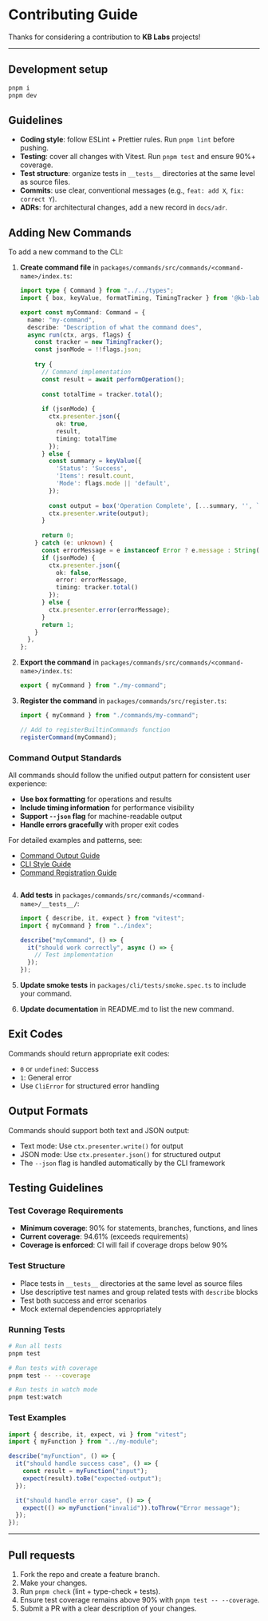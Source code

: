 # Contributing Guide

Thanks for considering a contribution to **KB Labs** projects!

---

## Development setup

```bash
pnpm i
pnpm dev
```

## Guidelines

- **Coding style**: follow ESLint + Prettier rules. Run `pnpm lint` before pushing.
- **Testing**: cover all changes with Vitest. Run `pnpm test` and ensure 90%+ coverage.
- **Test structure**: organize tests in `__tests__` directories at the same level as source files.
- **Commits**: use clear, conventional messages (e.g., `feat: add X`, `fix: correct Y`).
- **ADRs**: for architectural changes, add a new record in `docs/adr`.

## Adding New Commands

To add a new command to the CLI:

1. **Create command file** in `packages/commands/src/commands/<command-name>/index.ts`:
   ```typescript
   import type { Command } from "../../types";
   import { box, keyValue, formatTiming, TimingTracker } from '@kb-labs/shared-cli-ui';

   export const myCommand: Command = {
     name: "my-command",
     describe: "Description of what the command does",
     async run(ctx, args, flags) {
       const tracker = new TimingTracker();
       const jsonMode = !!flags.json;
       
       try {
         // Command implementation
         const result = await performOperation();
         
         const totalTime = tracker.total();
         
         if (jsonMode) {
           ctx.presenter.json({ 
             ok: true, 
             result, 
             timing: totalTime 
           });
         } else {
           const summary = keyValue({
             'Status': 'Success',
             'Items': result.count,
             'Mode': flags.mode || 'default',
           });
           
           const output = box('Operation Complete', [...summary, '', `Time: ${formatTiming(totalTime)}`]);
           ctx.presenter.write(output);
         }
         
         return 0;
       } catch (e: unknown) {
         const errorMessage = e instanceof Error ? e.message : String(e);
         if (jsonMode) {
           ctx.presenter.json({ 
             ok: false, 
             error: errorMessage, 
             timing: tracker.total() 
           });
         } else {
           ctx.presenter.error(errorMessage);
         }
         return 1;
       }
     },
   };
   ```

2. **Export the command** in `packages/commands/src/commands/<command-name>/index.ts`:
   ```typescript
   export { myCommand } from "./my-command";
   ```

3. **Register the command** in `packages/commands/src/register.ts`:
   ```typescript
   import { myCommand } from "./commands/my-command";
   
   // Add to registerBuiltinCommands function
   registerCommand(myCommand);
   ```

### Command Output Standards

All commands should follow the unified output pattern for consistent user experience:

- **Use box formatting** for operations and results
- **Include timing information** for performance visibility  
- **Support `--json` flag** for machine-readable output
- **Handle errors gracefully** with proper exit codes

For detailed examples and patterns, see:
- [Command Output Guide](./docs/guides/command-output.md)
- [CLI Style Guide](./docs/guides/cli-style.md)
- [Command Registration Guide](./docs/COMMAND_REGISTRATION.md)
   ```

4. **Add tests** in `packages/commands/src/commands/<command-name>/__tests__/`:
   ```typescript
   import { describe, it, expect } from "vitest";
   import { myCommand } from "../index";

   describe("myCommand", () => {
     it("should work correctly", async () => {
       // Test implementation
     });
   });
   ```

5. **Update smoke tests** in `packages/cli/tests/smoke.spec.ts` to include your command.

6. **Update documentation** in README.md to list the new command.

## Exit Codes

Commands should return appropriate exit codes:
- `0` or `undefined`: Success
- `1`: General error
- Use `CliError` for structured error handling

## Output Formats

Commands should support both text and JSON output:
- Text mode: Use `ctx.presenter.write()` for output
- JSON mode: Use `ctx.presenter.json()` for structured output
- The `--json` flag is handled automatically by the CLI framework

## Testing Guidelines

### Test Coverage Requirements
- **Minimum coverage**: 90% for statements, branches, functions, and lines
- **Current coverage**: 94.61% (exceeds requirements)
- **Coverage is enforced**: CI will fail if coverage drops below 90%

### Test Structure
- Place tests in `__tests__` directories at the same level as source files
- Use descriptive test names and group related tests with `describe` blocks
- Test both success and error scenarios
- Mock external dependencies appropriately

### Running Tests
```bash
# Run all tests
pnpm test

# Run tests with coverage
pnpm test -- --coverage

# Run tests in watch mode
pnpm test:watch
```

### Test Examples
```typescript
import { describe, it, expect, vi } from "vitest";
import { myFunction } from "../my-module";

describe("myFunction", () => {
  it("should handle success case", () => {
    const result = myFunction("input");
    expect(result).toBe("expected-output");
  });

  it("should handle error case", () => {
    expect(() => myFunction("invalid")).toThrow("Error message");
  });
});
```

---

## Pull requests

1. Fork the repo and create a feature branch.
2. Make your changes.
3. Run `pnpm check` (lint + type-check + tests).
4. Ensure test coverage remains above 90% with `pnpm test -- --coverage`.
5. Submit a PR with a clear description of your changes.
